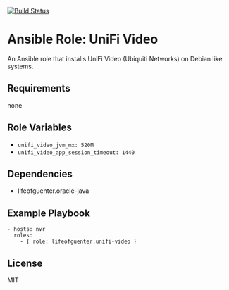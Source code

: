 [![Build Status](https://travis-ci.com/lifeofguenter/ansible-role-unifi-video.svg?branch=master)](https://travis-ci.org/lifeofguenter/ansible-role-unifi-video)

# Ansible Role: UniFi Video

An Ansible role that installs UniFi Video (Ubiquiti Networks) on Debian like systems.

## Requirements

none

## Role Variables

- `unifi_video_jvm_mx: 520M`
- `unifi_video_app_session_timeout: 1440`

## Dependencies

- lifeofguenter.oracle-java

## Example Playbook

    - hosts: nvr
      roles:
        - { role: lifeofguenter.unifi-video }

## License

MIT
